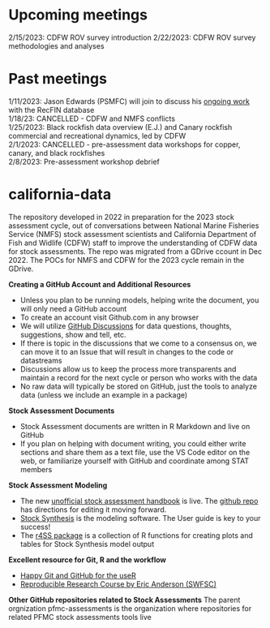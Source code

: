 # Upcoming meetings
2/15/2023: CDFW ROV survey introduction
2/22/2023: CDFW ROV survey methodologies and analyses


# Past meetings
1/11/2023: Jason Edwards (PSMFC) will join to discuss his [ongoing work](https://docs.google.com/document/d/1oSgknl4glusi_2JrdmwrW8JRO1vLBiOO-dRyYkwL9g0/edit#heading=h.4l6dihql4ywp) with the RecFIN database  
1/18/23: CANCELLED - CDFW and NMFS conflicts  
1/25/2023: Black rockfish data overview (E.J.) and Canary rockfish commercial and recreational dynamics, led by CDFW  
2/1/2023: CANCELLED - pre-assessment data workshops for copper, canary, and black rockfishes     
2/8/2023: Pre-assessment workshop debrief     





# california-data
The repository developed in 2022 in preparation for the 2023 stock assessment cycle, out of conversations between National Marine Fisheries Service (NMFS) stock assessment scientists and California Department of Fish and Widlife (CDFW) staff to improve the understanding of CDFW data for stock assessments.  The repo was migrated from a GDrive ccount in Dec 2022.  The POCs for NMFS and CDFW for the 2023 cycle remain in the GDrive. 


**Creating a GitHub Account and Additional Resources**
- Unless you plan to be running models, helping write the document, you will only need a GitHub account
- To create an account visit Github.com in any browser
- We will utilize [GitHub Discussions](https://docs.github.com/en/discussions/quickstart) for data questions, thoughts, suggestions, show and tell, etc.
- If there is topic in the discussions that we come to a consensus on, we can move it to an Issue that will result in changes to the code or datastreams
- Discussions allow us to keep the process more transparents and maintain a record for the next cycle or person who works with the data
- No raw data will typically be stored on GitHub, just the tools to analyze data (unless we include an example in a package)


**Stock Assessment Documents**
- Stock Assessment documents are written in R Markdown and live on GitHub
- If you plan on helping with document writing, you could either write sections and share them as a text file, use the VS Code editor on the web, or familiarize yourself with GitHub and coordinate among STAT members

**Stock Assessment Modeling**
- The new [unofficial stock assessment handbook](https://pfmc-assessments.github.io/pfmc_assessment_handbook/) is live. The [github repo](https://github.com/pfmc-assessments/pfmc_assessment_handbook) has directions for editing it moving forward.
- [Stock Synthesis](https://nmfs-stock-synthesis.github.io/doc/) is the modeling software. The User guide is key to your success!
- The [r4SS package](https://github.com/r4ss/r4ss) is a collection of R functions for creating plots and tables for Stock Synthesis model output


**Excellent resource for Git, R and the workflow**
- [Happy Git and GitHub for the useR](https://happygitwithr.com/index.html)
- [Reproducible Research Course by Eric Anderson (SWFSC)](http://eriqande.github.io/rep-res-web/syllabus.html)

**Other GitHub repositories related to Stock Assessments**
The parent orgnization pfmc-assessments is the organization where repositories for related PFMC stock assessments tools live
